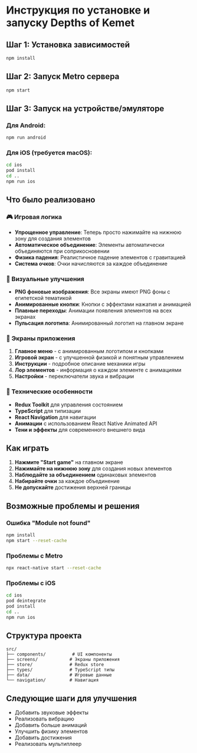 # Инструкция по установке и запуску Depths of Kemet

## Шаг 1: Установка зависимостей

```bash
npm install
```

## Шаг 2: Запуск Metro сервера

```bash
npm start
```

## Шаг 3: Запуск на устройстве/эмуляторе

### Для Android:
```bash
npm run android
```

### Для iOS (требуется macOS):
```bash
cd ios
pod install
cd ..
npm run ios
```

## Что было реализовано

### 🎮 Игровая логика
- **Упрощенное управление**: Теперь просто нажимайте на нижнюю зону для создания элементов
- **Автоматическое объединение**: Элементы автоматически объединяются при соприкосновении
- **Физика падения**: Реалистичное падение элементов с гравитацией
- **Система очков**: Очки начисляются за каждое объединение

### 🎨 Визуальные улучшения
- **PNG фоновые изображения**: Все экраны имеют PNG фоны с египетской тематикой
- **Анимированные кнопки**: Кнопки с эффектами нажатия и анимацией
- **Плавные переходы**: Анимации появления элементов на всех экранах
- **Пульсация логотипа**: Анимированный логотип на главном экране

### 📱 Экраны приложения
1. **Главное меню** - с анимированным логотипом и кнопками
2. **Игровой экран** - с улучшенной физикой и понятным управлением
3. **Инструкции** - подробное описание механики игры
4. **Лор элементов** - информация о каждом элементе с анимациями
5. **Настройки** - переключатели звука и вибрации

### 🔧 Технические особенности
- **Redux Toolkit** для управления состоянием
- **TypeScript** для типизации
- **React Navigation** для навигации
- **Анимации** с использованием React Native Animated API
- **Тени и эффекты** для современного внешнего вида

## Как играть

1. **Нажмите "Start game"** на главном экране
2. **Нажимайте на нижнюю зону** для создания новых элементов
3. **Наблюдайте за объединением** одинаковых элементов
4. **Набирайте очки** за каждое объединение
5. **Не допускайте** достижения верхней границы

## Возможные проблемы и решения

### Ошибка "Module not found"
```bash
npm install
npm start --reset-cache
```

### Проблемы с Metro
```bash
npx react-native start --reset-cache
```

### Проблемы с iOS
```bash
cd ios
pod deintegrate
pod install
cd ..
npm run ios
```

## Структура проекта

```
src/
├── components/          # UI компоненты
├── screens/            # Экраны приложения
├── store/              # Redux store
├── types/              # TypeScript типы
├── data/               # Игровые данные
└── navigation/         # Навигация
```

## Следующие шаги для улучшения

- Добавить звуковые эффекты
- Реализовать вибрацию
- Добавить больше анимаций
- Улучшить физику элементов
- Добавить достижения
- Реализовать мультиплеер
